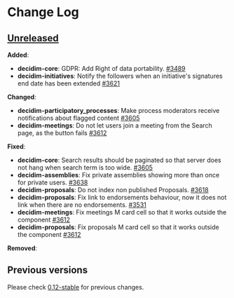 # Change Log

## [Unreleased](https://github.com/decidim/decidim/tree/HEAD)

**Added**:

- **decidim-core**: GDPR: Add Right of data portability. [\#3489](https://github.com/decidim/decidim/pull/3489)
- **decidim-initiatives**: Notify the followers when an initiative's signatures end date has been extended [\#3621](https://github.com/decidim/decidim/pull/3621)

**Changed**:

- **decidim-participatory_processes**: Make process moderators receive notifications about flagged content [\#3605](https://github.com/decidim/decidim/pull/3605)
- **decidim-meetings**: Do not let users join a meeting from the Search page, as the button fails [\#3612](https://github.com/decidim/decidim/pull/3612)

**Fixed**:

- **decidim-core**: Search results should be paginated so that server does not hang when search term is too wide. [\#3605](https://github.com/decidim/decidim/pull/3605)
- **decidim-assemblies**: Fix private assemblies showing more than once for private users. [\#3638](https://github.com/decidim/decidim/pull/3638)
- **decidim-proposals**: Do not index non published Proposals. [\#3618](https://github.com/decidim/decidim/pull/3618)
- **decidim-proposals**: Fix link to endorsements behaviour, now it does not link when there are no endorsements. [\#3531](https://github.com/decidim/decidim/pull/3531)
- **decidim-meetings**: Fix meetings M card cell so that it works outside the component [\#3612](https://github.com/decidim/decidim/pull/3612)
- **decidim-proposals**: Fix proposals M card cell so that it works outside the component [\#3612](https://github.com/decidim/decidim/pull/3612)

**Removed**:

## Previous versions

Please check [0.12-stable](https://github.com/decidim/decidim/blob/0.12-stable/CHANGELOG.md) for previous changes.
